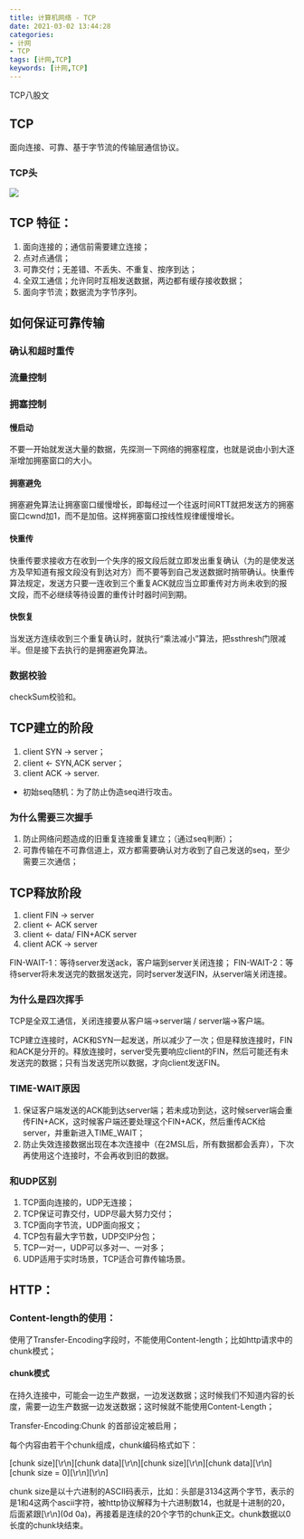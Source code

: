 ```yaml
---
title: 计算机网络 - TCP
date: 2021-03-02 13:44:28
categories: 
- 计网
- TCP
tags: [计网,TCP]
keywords: [计网,TCP]
---
```


TCP八股文
<!---more--->
## TCP

面向连接、可靠、基于字节流的传输层通信协议。

### TCP头

![](https://jaroffertree.oss-cn-hongkong.aliyuncs.com/20210302151027.png)

## TCP 特征：

1. 面向连接的；通信前需要建立连接；
2. 点对点通信；
3. 可靠交付；无差错、不丢失、不重复、按序到达；
4. 全双工通信；允许同时互相发送数据，两边都有缓存接收数据；
5. 面向字节流；数据流为字节序列。

## 如何保证可靠传输

### 确认和超时重传

### 流量控制

### 拥塞控制

#### 慢启动

不要一开始就发送大量的数据，先探测一下网络的拥塞程度，也就是说由小到大逐渐增加拥塞窗口的大小。

#### 拥塞避免

拥塞避免算法让拥塞窗口缓慢增长，即每经过一个往返时间RTT就把发送方的拥塞窗口cwnd加1，而不是加倍。这样拥塞窗口按线性规律缓慢增长。

#### 快重传

快重传要求接收方在收到一个失序的报文段后就立即发出重复确认（为的是使发送方及早知道有报文段没有到达对方）而不要等到自己发送数据时捎带确认。快重传算法规定，发送方只要一连收到三个重复ACK就应当立即重传对方尚未收到的报文段，而不必继续等待设置的重传计时器时间到期。

#### 快恢复

当发送方连续收到三个重复确认时，就执行“乘法减小”算法，把ssthresh门限减半。但是接下去执行的是拥塞避免算法。

### 数据校验

checkSum校验和。

## TCP建立的阶段

1. client SYN -> server；
2. client <- SYN,ACK server；
3. client ACK -> server. 

- 初始seq随机：为了防止伪造seq进行攻击。

### 为什么需要三次握手

1. 防止网络问题造成的旧重复连接重复建立；（通过seq判断）；
2. 可靠传输在不可靠信道上，双方都需要确认对方收到了自己发送的seq，至少需要三次通信；

## TCP释放阶段

1. client FIN -> server
2. client <- ACK server
3. client <- data/ FIN+ACK server
4. client ACK -> server

FIN-WAIT-1：等待server发送ack，客户端到server关闭连接；
FIN-WAIT-2：等待server将未发送完的数据发送完，同时server发送FIN，从server端关闭连接。

### 为什么是四次挥手

TCP是全双工通信，关闭连接要从客户端->server端 / server端->客户端。

TCP建立连接时，ACK和SYN一起发送，所以减少了一次；但是释放连接时，FIN和ACK是分开的。释放连接时，server受先要响应client的FIN，然后可能还有未发送完的数据；只有当发送完所以数据，才向client发送FIN。


### TIME-WAIT原因

1. 保证客户端发送的ACK能到达server端；若未成功到达，这时候server端会重传FIN+ACK，这时候客户端还要处理这个FIN+ACK，然后重传ACK给server，并重新进入TIME_WAIT；
2. 防止失效连接数据出现在本次连接中（在2MSL后，所有数据都会丢弃），下次再使用这个连接时，不会再收到旧的数据。

### 和UDP区别
1. TCP面向连接的，UDP无连接；
2. TCP保证可靠交付，UDP尽最大努力交付；
3. TCP面向字节流，UDP面向报文；
4. TCP包有最大字节数，UDP交IP分包；
5. TCP一对一，UDP可以多对一、一对多；
5. UDP适用于实时场景，TCP适合可靠传输场景。


## HTTP：

### Content-length的使用：
使用了Transfer-Encoding字段时，不能使用Content-length；比如http请求中的chunk模式；

#### chunk模式
在持久连接中，可能会一边生产数据，一边发送数据；这时候我们不知道内容的长度，需要一边生产数据一边发送数据；这时候就不能使用Content-Length；

Transfer-Encoding:Chunk 的首部设定被启用；

每个内容由若干个chunk组成，chunk编码格式如下：

[chunk size][\r\n][chunk data][\r\n][chunk size][\r\n][chunk data][\r\n][chunk size = 0][\r\n][\r\n]

chunk size是以十六进制的ASCII码表示，比如：头部是3134这两个字节，表示的是1和4这两个ascii字符，被http协议解释为十六进制数14，也就是十进制的20，后面紧跟[\r\n](0d 0a)，再接着是连续的20个字节的chunk正文。chunk数据以0长度的chunk块结束。
